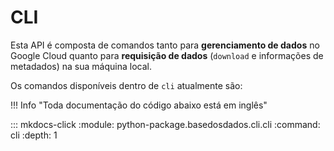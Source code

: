 # CLI

Esta API é composta de comandos tanto para **gerenciamento de dados** no
Google Cloud quanto para **requisição de dados** (`download` e
informações de metadados) na sua
máquina local.

Os comandos disponíveis dentro de `cli` atualmente são:

!!! Info "Toda documentação do código abaixo está em inglês"

::: mkdocs-click
    :module: python-package.basedosdados.cli.cli
    :command: cli
    :depth: 1
